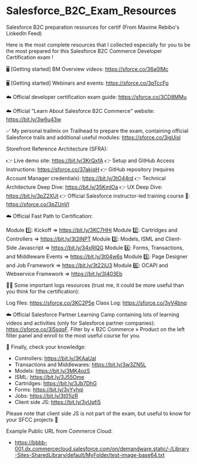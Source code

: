 # Salesforce_B2C_Exam_Resources
Salesforce B2C preparation resources for certif (From Maxime Rebibo's LinkedIn Feed)

Here is the most complete resources that I collected especially for you to be the most prepared for this Salesforce B2C Commerce Developer Certification exam !

🖥 [Getting started] BM Overview videos: https://sforce.co/36a0lMc

🖥 [Getting started] Webinars and events: https://sforce.co/3pTccFp

☁️ Official developer certification exam guide: https://sforce.co/3CD8MMu

☁️ Official "Learn About Salesforce B2C Commerce" website: https://bit.ly/3w6u43w

✅ My personal trailmix on Trailhead to prepare the exam, containing official Salesforce trails and additional useful modules: https://sforce.co/3igUisl

Storefront Reference Architecture (SFRA):

👉 Live demo site: https://bit.ly/3KrQxfA
👉 Setup and GitHub Access Instructions: https://sforce.co/37akjqH
👉 GitHub repository (requires Account Manager credentials): https://bit.ly/3tO44rd
👉 Technical Architecture Deep Dive: https://bit.ly/35KmlOa
👉 UX Deep Dive: https://bit.ly/3pZ2XUt
👉 Official Salesforce instructor-led training course 💸: https://sforce.co/3pZUnVl

☁️ Official Fast Path to Certification:

Module 1️⃣: Kickoff => https://bit.ly/3KC7HHi
Module 2️⃣: Cartridges and Controllers => https://bit.ly/3t2iNPT
Module 3️⃣: Models, ISML and Client-Side Javascript => https://bit.ly/34xRlQG
Module 4️⃣: Forms, Transactions, and Middleware Events => https://bit.ly/3t04w6s
Module 5️⃣: Page Designer and Job Framework => https://bit.ly/3t22iU3
Module 6️⃣: OCAPI and Webservice Framework => https://bit.ly/3I403Eb

🧑‍💻 Some important logs resources (trust me, it could be more useful than you think for the certification):

Log files: https://sforce.co/3KC2P5e
Class Log: https://sforce.co/3vV4bnq

☁️ Official Salesforce Partner Learning Camp containing lots of learning videos and activities (only for Salesforce partner companies): https://sforce.co/3i5sqqF.
Filter by « B2C Commerce » Product on the left filter panel and enroll to the most useful course for you.

👊 Finally, check your knowledge:

- Controllers: https://bit.ly/3KAaUal
- Transactions and Middlewares: https://bit.ly/3w3ZN5L
- Models: https://bit.ly/3MK4ozS
- ISML: https://bit.ly/3J55Ome
- Cartridges: https://bit.ly/3Jb7DhG
- Forms: https://bit.ly/3vYyhqi
- Jobs: https://bit.ly/3t01izR
- Client side JS: https://bit.ly/3vUqfi5

Please note that client side JS is not part of the exam, but useful to know for your SFCC projects 🙂


Example Public URL from Commerce Cloud:

- https://bbbb-001.dx.commercecloud.salesforce.com/on/demandware.static/-/Library-Sites-SharedLibrary/default/MyFolder/test-image-base64.txt

